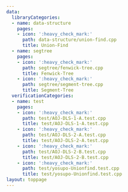 ```yaml
---
data:
  libraryCategories:
  - name: data-structure
    pages:
    - icon: ':heavy_check_mark:'
      path: data-structure/union-find.cpp
      title: Union-Find
  - name: segtree
    pages:
    - icon: ':heavy_check_mark:'
      path: segtree/fenwick-tree.cpp
      title: Fenwick-Tree
    - icon: ':heavy_check_mark:'
      path: segtree/segment-tree.cpp
      title: Segment-Tree
  verificationCategories:
  - name: test
    pages:
    - icon: ':heavy_check_mark:'
      path: test/AOJ-DLS-1-A.test.cpp
      title: test/AOJ-DLS-1-A.test.cpp
    - icon: ':heavy_check_mark:'
      path: test/AOJ-DLS-2-A.test.cpp
      title: test/AOJ-DLS-2-A.test.cpp
    - icon: ':heavy_check_mark:'
      path: test/AOJ-DLS-2-B.test.cpp
      title: test/AOJ-DLS-2-B.test.cpp
    - icon: ':heavy_check_mark:'
      path: test/yosupo-Unionfind.test.cpp
      title: test/yosupo-Unionfind.test.cpp
layout: toppage
---
```

